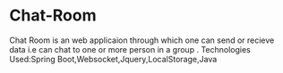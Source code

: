 # Chat-Room
Chat Room is an web applicaion through which one can send or recieve data i.e can chat to one or more person in a group .
Technologies Used:Spring Boot,Websocket,Jquery,LocalStorage,Java

